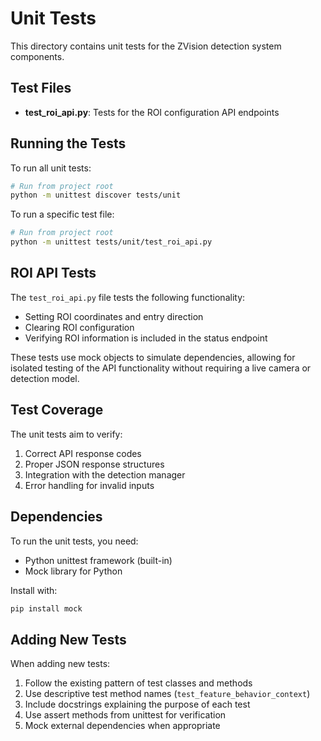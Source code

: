 # Unit Tests

This directory contains unit tests for the ZVision detection system components.

## Test Files

- **test_roi_api.py**: Tests for the ROI configuration API endpoints

## Running the Tests

To run all unit tests:

```bash
# Run from project root
python -m unittest discover tests/unit
```

To run a specific test file:

```bash
# Run from project root
python -m unittest tests/unit/test_roi_api.py
```

## ROI API Tests

The `test_roi_api.py` file tests the following functionality:

- Setting ROI coordinates and entry direction
- Clearing ROI configuration
- Verifying ROI information is included in the status endpoint

These tests use mock objects to simulate dependencies, allowing for isolated testing of the API functionality without requiring a live camera or detection model.

## Test Coverage

The unit tests aim to verify:

1. Correct API response codes
2. Proper JSON response structures
3. Integration with the detection manager
4. Error handling for invalid inputs

## Dependencies

To run the unit tests, you need:

- Python unittest framework (built-in)
- Mock library for Python

Install with:

```bash
pip install mock
```

## Adding New Tests

When adding new tests:

1. Follow the existing pattern of test classes and methods
2. Use descriptive test method names (`test_feature_behavior_context`)
3. Include docstrings explaining the purpose of each test
4. Use assert methods from unittest for verification
5. Mock external dependencies when appropriate 
